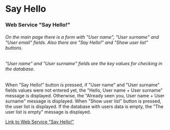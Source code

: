 # Say Hello
### Web Service "Say Hello!"
###### On the main page there is a form with "User name", "User surname" and "User email" fields. Also there are "Say Hello!" and "Show user list" buttons.
###### "User name" and "User surname" fields are the key values for checking in the database.

  When "Say Hello!" button is pressed, if "User name" and "User surname" fields values were not entered yet, the "Hello, User name + User surname" message is displayed. Otherwise, 
the "Already seen you, User name + User surname" message is displayed.
  When "Show user list" button is pressed, the user list is displayed. If the database with users data is empty, the "The user list is empty" message is displayed.

  [Link to Web Service "Say Hello!"](https://liupi.eu.pythonanywhere.com/)

  
